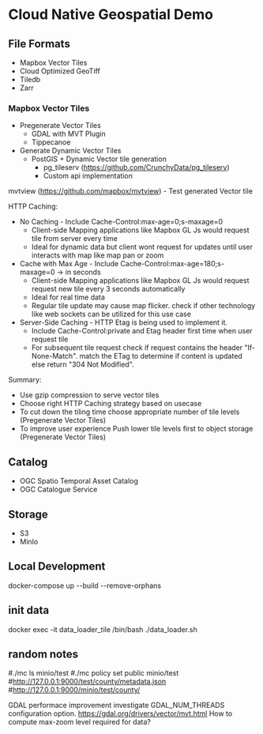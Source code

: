 # Cloud Native Geospatial Demo

## File Formats
- Mapbox Vector Tiles
- Cloud Optimized GeoTiff
- Tiledb
- Zarr


### Mapbox Vector Tiles
- Pregenerate Vector Tiles
	- GDAL with MVT Plugin
	- Tippecanoe
- Generate Dynamic Vector Tiles
	- PostGIS + Dynamic Vector tile generation
		- pg_tileserv (https://github.com/CrunchyData/pg_tileserv)
		- Custom api implementation

mvtview (https://github.com/mapbox/mvtview) - Test generated Vector tile

HTTP Caching:
- No Caching - Include Cache-Control:max-age=0;s-maxage=0 
	- Client-side Mapping applications like Mapbox GL Js would request tile from server every time
	- Ideal for dynamic data but client wont request for updates until user interacts with map like map pan or zoom
- Cache with Max Age - Include Cache-Control:max-age=180;s-maxage=0 -> in seconds
	- Client-side Mapping applications like Mapbox GL Js would request request new tile every 3 seconds automatically
	- Ideal for real time data
	- Regular tile update may cause map flicker. check if other technology like web sockets can be utilized for this use case 
- Server-Side Caching - HTTP Etag is being used to implement it. 
	- Include Cache-Control:private and Etag header first time when user request tile
	- For subsequent tile request check if request contains the header "If-None-Match". match the ETag to determine if content is updated else return "304 Not Modified".
		
Summary:
- Use gzip compression to serve vector tiles
- Choose right HTTP Caching strategy based on usecase
- To cut down the tiling time choose appropriate number of tile levels (Pregenerate Vector Tiles)
- To improve user experience Push lower tile levels first to object storage (Pregenerate Vector Tiles)

## Catalog
- OGC Spatio Temporal Asset Catalog
- OGC Catalogue Service

## Storage
- S3
- MinIo

## Local Development
docker-compose  up --build --remove-orphans


## init data
docker exec -it data_loader_tile /bin/bash
./data_loader.sh




## random notes
#./mc ls minio/test
#./mc policy set public minio/test
#http://127.0.0.1:9000/test/county/metadata.json
#http://127.0.0.1:9000/minio/test/county/


GDAL performace improvement
investigate GDAL_NUM_THREADS configuration option. https://gdal.org/drivers/vector/mvt.html
How to compute max-zoom level required for data?

